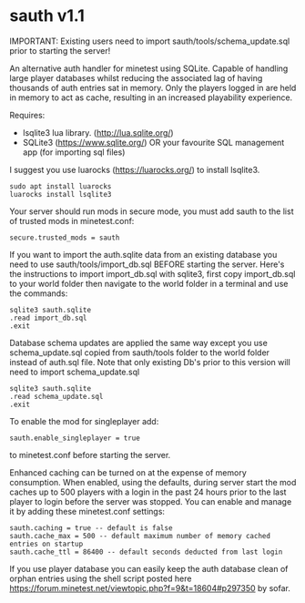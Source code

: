 # sauth v1.1

IMPORTANT: Existing users need to import sauth/tools/schema_update.sql prior to starting the server!

An alternative auth handler for minetest using SQLite. Capable of handling large player databases whilst reducing the associated lag of having thousands of auth entries sat in memory. Only the players logged in are held in memory to act as cache, resulting in an increased playability experience. 

Requires: 

* lsqlite3 lua library. (http://lua.sqlite.org/)
* SQLite3 (https://www.sqlite.org/) OR your favourite SQL management app (for importing sql files)

I suggest you use luarocks (https://luarocks.org/) to install lsqlite3.

	sudo apt install luarocks
	luarocks install lsqlite3

Your server should run mods in secure mode, you must add sauth to the list of trusted mods in minetest.conf:

	secure.trusted_mods = sauth

If you want to import the auth.sqlite data from an existing database you need to use sauth/tools/import_db.sql BEFORE starting the server. Here's the instructions to import import_db.sql with sqlite3, first copy import_db.sql to your world folder then navigate to the world folder in a terminal and use the commands:

    sqlite3 sauth.sqlite
    .read import_db.sql
    .exit

Database schema updates are applied the same way except you use schema_update.sql copied from sauth/tools folder to the world folder instead of auth.sql file. Note that only existing Db's prior to this version will need to import schema_update.sql

    sqlite3 sauth.sqlite
    .read schema_update.sql
    .exit

To enable the mod for singleplayer add:

	sauth.enable_singleplayer = true

to minetest.conf before starting the server. 

Enhanced caching can be turned on at the expense of memory consumption. When enabled, using the defaults, during server start the mod caches up to 500 players with a login in the past 24 hours prior to the last player to login before the server was stopped. You can enable and manage it by adding these minetest.conf settings:

	sauth.caching = true -- default is false
	sauth.cache_max = 500 -- default maximum number of memory cached entries on startup
	sauth.cache_ttl = 86400 -- default seconds deducted from last login


If you use player database you can easily keep the auth database clean of orphan entries using the shell script posted
here https://forum.minetest.net/viewtopic.php?f=9&t=18604#p297350 by sofar.
